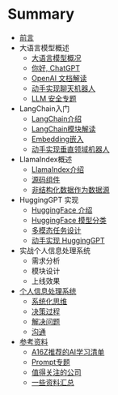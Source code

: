 # Summary
* [前言](README.md)
* 大语言模型概述
    * [大语言模型概况](./01-llm/01-1.md)
    * [你好, ChatGPT](./01-llm/01-2.md)
    * [OpenAI 文档解读](./01-llm/01-3.md)
    * [动手实现聊天机器人](./01-llm/01-4.md)
    * [LLM 安全专题](./01-llm/01-5.md)
* LangChain入门
    * [LangChain介绍](./02-langchain/02-1.md)
	* [LangChain模块解读](./02-langchain/02-2.md)
    * [Embedding嵌入](./02-langchain/02-3.md)
    * [动手实现垂直领域机器人](./02-langchain/02-4.md)
* LlamaIndex概述
    * [LlamaIndex介绍](./03-llamaIndex/03-1.md)
    * [源码组件](./03-llamaIndex/03-2.md)
    * [非结构化数据作为数据源](./03-llamaIndex/03-3.md)
* HuggingGPT 实现
    * [HuggingFace 介绍](./04-huggingface/04-1.md)
    * [HuggingFace 模型分类](./04-huggingface/04-2.md)
    * [多模态任务设计](./04-huggingface/04-3.md)
    * [动手实现 HuggingGPT](./04-huggingface/04-4.md)
* 实战个人信息处理系统
    * 需求分析
    * 模块设计
    * 上线效果
* [个人信息处理系统](./message/readme.md)
    * [系统化思维](./message/04-1.md)
    * [决策过程](./message/04-2.md)
    * [解决问题](./message/04-3.md)
    * [沟通](./message/04-4.md)
* [参考资料](./ref/ref.md)
    * [A16Z推荐的AI学习清单](./ref/a16z.md)
    * [Prompt专题](./ref/prompt.md)
    * [值得关注的公司](./ref/company.md)
    * [一些资料汇总](./ref/ref.md)